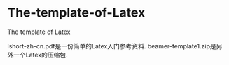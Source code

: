 # The-template-of-Latex
The template of Latex

lshort-zh-cn.pdf是一份简单的Latex入门参考资料.
beamer-template1.zip是另外一个Latex的压缩包.
